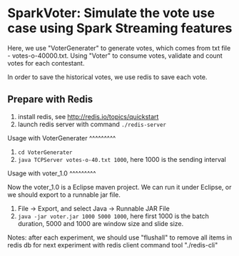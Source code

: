 SparkVoter: Simulate the vote use case using Spark Streaming features
==========================

Here, we use "VoterGenerater" to generate votes, which comes from txt file - votes-o-40000.txt.
Using "Voter" to consume votes, validate and count votes for each contestant.

In order to save the historical votes, we use redis to save each vote.


Prepare with Redis
-----------


1. install redis, see http://redis.io/topics/quickstart
2. launch redis server with command ``./redis-server``


Usage with VoterGenerater
^^^^^^^^^


1. ``cd VoterGenerater``
2. ``java TCPServer votes-o-40.txt 1000``, here 1000 is the sending interval


Usage with voter_1.0
^^^^^^^^^


Now the voter_1.0 is a Eclipse maven project.
We can run it under Eclipse, or we should export to a runnable jar file.

1.  File -> Export, and select Java -> Runnable JAR File
2. ``java -jar voter.jar 1000 5000 1000``, here first 1000 is the batch duration, 5000 and 1000 are window size and slide size.

Notes: after each experiment, we should use "flushall" to remove all items in redis db for next experiment with redis client command tool "./redis-cli" 
